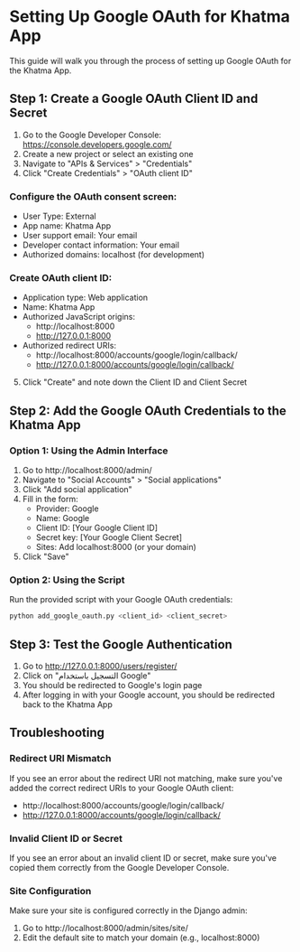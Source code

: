 # Setting Up Google OAuth for Khatma App

This guide will walk you through the process of setting up Google OAuth for the Khatma App.

## Step 1: Create a Google OAuth Client ID and Secret

1. Go to the Google Developer Console: https://console.developers.google.com/
2. Create a new project or select an existing one
3. Navigate to "APIs & Services" > "Credentials"
4. Click "Create Credentials" > "OAuth client ID"

### Configure the OAuth consent screen:
- User Type: External
- App name: Khatma App
- User support email: Your email
- Developer contact information: Your email
- Authorized domains: localhost (for development)

### Create OAuth client ID:
- Application type: Web application
- Name: Khatma App
- Authorized JavaScript origins: 
  - http://localhost:8000
  - http://127.0.0.1:8000
- Authorized redirect URIs: 
  - http://localhost:8000/accounts/google/login/callback/
  - http://127.0.0.1:8000/accounts/google/login/callback/

5. Click "Create" and note down the Client ID and Client Secret

## Step 2: Add the Google OAuth Credentials to the Khatma App

### Option 1: Using the Admin Interface
1. Go to http://localhost:8000/admin/
2. Navigate to "Social Accounts" > "Social applications"
3. Click "Add social application"
4. Fill in the form:
   - Provider: Google
   - Name: Google
   - Client ID: [Your Google Client ID]
   - Secret key: [Your Google Client Secret]
   - Sites: Add localhost:8000 (or your domain)
5. Click "Save"

### Option 2: Using the Script
Run the provided script with your Google OAuth credentials:

```bash
python add_google_oauth.py <client_id> <client_secret>
```

## Step 3: Test the Google Authentication

1. Go to http://127.0.0.1:8000/users/register/
2. Click on "التسجيل باستخدام Google"
3. You should be redirected to Google's login page
4. After logging in with your Google account, you should be redirected back to the Khatma App

## Troubleshooting

### Redirect URI Mismatch
If you see an error about the redirect URI not matching, make sure you've added the correct redirect URIs to your Google OAuth client:
- http://localhost:8000/accounts/google/login/callback/
- http://127.0.0.1:8000/accounts/google/login/callback/

### Invalid Client ID or Secret
If you see an error about an invalid client ID or secret, make sure you've copied them correctly from the Google Developer Console.

### Site Configuration
Make sure your site is configured correctly in the Django admin:
1. Go to http://localhost:8000/admin/sites/site/
2. Edit the default site to match your domain (e.g., localhost:8000)
